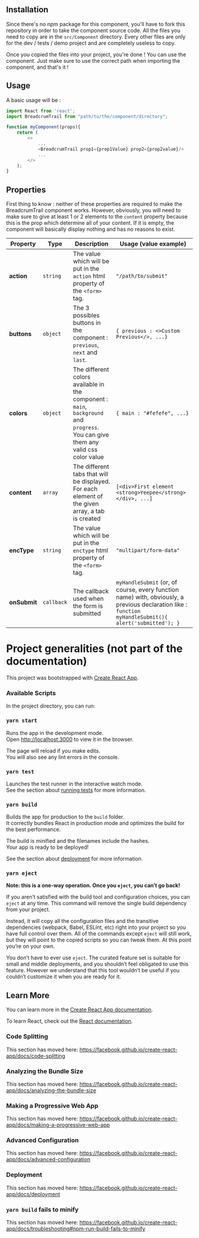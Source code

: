 ## Installation

Since there's no npm package for this component, you'll have to fork this repository in order to take the component source code.
All the files you need to copy are in the `src/Component` directory. Every other files are only for the dev / tests / demo project and are completely useless to copy.

Once you copied the files into your project, you're done ! You can use the component. Just make sure to use the correct path when importing the component, and that's it !

## Usage

A basic usage will be : 
```javascript
import React from 'react';
import BreadcrumTrail from "path/to/the/component/directory";

function myComponent(props){
    return (
        <>
            ...
            <BreadcrumTrail prop1={prop1Value} prop2={prop2value}/>
            ...
        </>
    );
}
```

## Properties

First thing to know : neither of these properties are required to make the BreadcrumTrail component works.
However, obviously, you will need to make sure to give at least 1 or 2 elements to the `content` property because this is the prop which determine all of your content.
If it is empty, the component will basically display nothing and has no reasons to exist. 

Property | Type | Description | Usage (value example)
--- | --- | --- | ---
**action** | `string` | The value which will be put in the `action` html property of the `<form>` tag. | `"/path/to/submit"`
**buttons** | `object` | The 3 possibles buttons in the component : `previous`, `next` and `last`. | `{ previous : <>Custom Previous</>, ...}`
**colors** | `object` | The different colors available in the component : `main`, `background` and `progress`. You can give them any valid css color value | `{ main : "#fefefe", ...}`
**content** | `array` | The different tabs that will be displayed. For each element of the given array, a tab is created | `[<div>First element <strong>Yeepee</strong></div>, ...]`
**encType** | `string` | The value which will be put in the `enctype` html property of the `<form>` tag. | `"multipart/form-data"`
**onSubmit** | `callback` | The callback used when the form is submitted | `myHandleSubmit` (or, of course, every function name) with, obviously, a previous declaration like : `function myHandleSubmit(){ alert('submitted'); }`

# Project generalities (not part of the documentation)

This project was bootstrapped with [Create React App](https://github.com/facebook/create-react-app).

### Available Scripts

In the project directory, you can run:

### `yarn start`

Runs the app in the development mode.<br />
Open [http://localhost:3000](http://localhost:3000) to view it in the browser.

The page will reload if you make edits.<br />
You will also see any lint errors in the console.

### `yarn test`

Launches the test runner in the interactive watch mode.<br />
See the section about [running tests](https://facebook.github.io/create-react-app/docs/running-tests) for more information.

### `yarn build`

Builds the app for production to the `build` folder.<br />
It correctly bundles React in production mode and optimizes the build for the best performance.

The build is minified and the filenames include the hashes.<br />
Your app is ready to be deployed!

See the section about [deployment](https://facebook.github.io/create-react-app/docs/deployment) for more information.

### `yarn eject`

**Note: this is a one-way operation. Once you `eject`, you can’t go back!**

If you aren’t satisfied with the build tool and configuration choices, you can `eject` at any time. This command will remove the single build dependency from your project.

Instead, it will copy all the configuration files and the transitive dependencies (webpack, Babel, ESLint, etc) right into your project so you have full control over them. All of the commands except `eject` will still work, but they will point to the copied scripts so you can tweak them. At this point you’re on your own.

You don’t have to ever use `eject`. The curated feature set is suitable for small and middle deployments, and you shouldn’t feel obligated to use this feature. However we understand that this tool wouldn’t be useful if you couldn’t customize it when you are ready for it.

## Learn More

You can learn more in the [Create React App documentation](https://facebook.github.io/create-react-app/docs/getting-started).

To learn React, check out the [React documentation](https://reactjs.org/).

### Code Splitting

This section has moved here: https://facebook.github.io/create-react-app/docs/code-splitting

### Analyzing the Bundle Size

This section has moved here: https://facebook.github.io/create-react-app/docs/analyzing-the-bundle-size

### Making a Progressive Web App

This section has moved here: https://facebook.github.io/create-react-app/docs/making-a-progressive-web-app

### Advanced Configuration

This section has moved here: https://facebook.github.io/create-react-app/docs/advanced-configuration

### Deployment

This section has moved here: https://facebook.github.io/create-react-app/docs/deployment

### `yarn build` fails to minify

This section has moved here: https://facebook.github.io/create-react-app/docs/troubleshooting#npm-run-build-fails-to-minify
